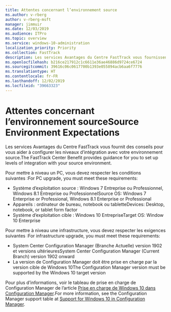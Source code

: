 ```yaml
---
title: Attentes concernant l’environnement source
ms.author: v-rberg
author: v-rberg-msft
manager: jimmuir
ms.date: 12/03/2019
ms.audience: ITPro
ms.topic: overview
ms.service: windows-10-administration
localization_priority: Priority
ms.collection: FastTrack
description: Les services Avantages du Centre FastTrack vous fournissent des conseils pour vous aider à configurer les niveaux d’intégration avec votre environnement source pour le déploiement de Windows 10.
ms.openlocfilehash: b216ce217912c1c6611e36ae46886d9724ce6724
ms.sourcegitcommit: 39616c06c0617700b1393e055894acb6aa6f7776
ms.translationtype: HT
ms.contentlocale: fr-FR
ms.lasthandoff: 12/02/2019
ms.locfileid: "39663323"
---
```

# <a name="source-environment-expectations"></a><span data-ttu-id="beb86-103">Attentes concernant l’environnement source</span><span class="sxs-lookup"><span data-stu-id="beb86-103">Source Environment Expectations</span></span>

<span data-ttu-id="beb86-104">Les services Avantages du Centre FastTrack vous fournit des conseils pour vous aider à configurer les niveaux d’intégration avec votre environnement source.</span><span class="sxs-lookup"><span data-stu-id="beb86-104">The FastTrack Center Benefit provides guidance for you to set up levels of integration with your source environment.</span></span>
  
<span data-ttu-id="beb86-105">Pour mettre à niveau un PC, vous devez respecter les conditions suivantes :</span><span class="sxs-lookup"><span data-stu-id="beb86-105">For PC upgrade, you must meet these requirements:</span></span>

- <span data-ttu-id="beb86-106">Système d’exploitation source : Windows 7 Entreprise ou Professionnel, Windows 8.1 Entreprise ou Professionnel</span><span class="sxs-lookup"><span data-stu-id="beb86-106">Source OS: Windows 7 Enterprise or Professional, Windows 8.1 Enterprise or Professional</span></span>
- <span data-ttu-id="beb86-107">Appareils : ordinateur de bureau, notebook ou tablette</span><span class="sxs-lookup"><span data-stu-id="beb86-107">Devices: Desktop, notebook, or tablet form factor</span></span>
- <span data-ttu-id="beb86-108">Système d’exploitation cible : Windows 10 Entreprise</span><span class="sxs-lookup"><span data-stu-id="beb86-108">Target OS: Window 10 Enterprise</span></span>

<span data-ttu-id="beb86-109">Pour mettre à niveau une infrastructure, vous devez respecter les exigences suivantes :</span><span class="sxs-lookup"><span data-stu-id="beb86-109">For infrastructure upgrade, you must meet these requirements:</span></span>   

- <span data-ttu-id="beb86-110">System Center Configuration Manager (Branche Actuelle) version 1902 et versions ultérieures</span><span class="sxs-lookup"><span data-stu-id="beb86-110">System Center Configuration Manager (Current Branch) version 1902 onward</span></span> 
- <span data-ttu-id="beb86-111">La version de Configuration Manager doit être prise en charge par la version cible de Windows 10</span><span class="sxs-lookup"><span data-stu-id="beb86-111">The Configuration Manager version must be supported by the Windows 10 target version</span></span>

<span data-ttu-id="beb86-112">Pour plus d’informations, voir le tableau de prise en charge de Configuration Manager de l’article [Prise en charge de Windows 10 dans Configuration Manager](https://docs.microsoft.com/sccm/core/plan-design/configs/support-for-windows-10).</span><span class="sxs-lookup"><span data-stu-id="beb86-112">For more information, see the Configuration Manager support table at [Support for Windows 10 in Configuration Manager](https://docs.microsoft.com/sccm/core/plan-design/configs/support-for-windows-10).</span></span>
  

 